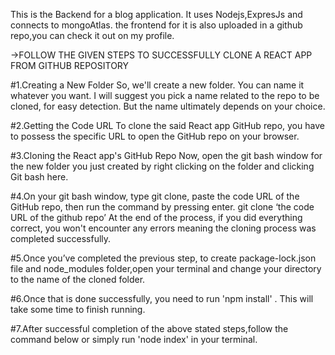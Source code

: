 This is the Backend for a blog application. It uses Nodejs,ExpresJs and connects to mongoAtlas. the frontend for it is also uploaded in a github repo,you can check it out on my profile.

->FOLLOW THE GIVEN STEPS TO SUCCESSFULLY CLONE A REACT APP FROM GITHUB REPOSITORY

#1.Creating a New Folder So, we'll create a new folder. You can name it whatever you want. I will suggest you pick a name related to the repo to be cloned, for easy detection. But the name ultimately depends on your choice.

#2.Getting the Code URL To clone the said React app GitHub repo, you have to possess the specific URL to open the GitHub repo on your browser.

#3.Cloning the React app's GitHub Repo Now, open the git bash window for the new folder you just created by right clicking on the folder and clicking Git bash here.

#4.On your git bash window, type git clone, paste the code URL of the GitHub repo, then run the command by pressing enter. git clone ‘the code URL of the github repo’ At the end of the process, if you did everything correct, you won't encounter any errors meaning the cloning process was completed successfully.

#5.Once you’ve completed the previous step, to create package-lock.json file and node_modules folder,open your terminal and change your directory to the name of the cloned folder.

#6.Once that is done successfully, you need to run 'npm install' . This will take some time to finish running.

#7.After successful completion of the above stated steps,follow the command below or simply run 'node index' in your terminal.


